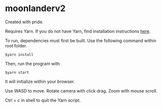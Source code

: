 # moonlanderv2
Created with pride.

Requires Yarn. If you do not have Yarn, find installation instructions [here](https://yarnpkg.com/getting-started/install).

To run, dependencies must first be built. Use the following command within root folder.
```
$yarn install
```
Then, run the program with
```
$yarn start
```
It will initialize within your browser.


Use WASD to move. Rotate camera with click drag. Zoom with mouse scroll.

Ctrl + c in shell to quit the Yarn script.


